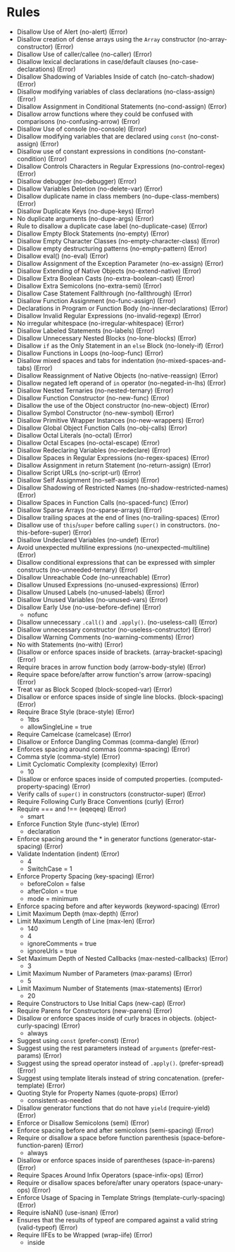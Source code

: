 # Rules

* Disallow Use of Alert (no-alert) (Error)
* Disallow creation of dense arrays using the `Array` constructor (no-array-constructor) (Error)
* Disallow Use of caller/callee (no-caller) (Error)
* Disallow lexical declarations in case/default clauses (no-case-declarations) (Error)
* Disallow Shadowing of Variables Inside of catch (no-catch-shadow) (Error)
* Disallow modifying variables of class declarations (no-class-assign) (Error)
* Disallow Assignment in Conditional Statements (no-cond-assign) (Error)
* Disallow arrow functions where they could be confused with comparisons (no-confusing-arrow) (Error)
* Disallow Use of console (no-console) (Error)
* Disallow modifying variables that are declared using `const` (no-const-assign) (Error)
* Disallow use of constant expressions in conditions (no-constant-condition) (Error)
* Disallow Controls Characters in Regular Expressions (no-control-regex) (Error)
* Disallow debugger (no-debugger) (Error)
* Disallow Variables Deletion (no-delete-var) (Error)
* Disallow duplicate name in class members (no-dupe-class-members) (Error)
* Disallow Duplicate Keys (no-dupe-keys) (Error)
* No duplicate arguments (no-dupe-args) (Error)
* Rule to disallow a duplicate case label (no-duplicate-case) (Error)
* Disallow Empty Block Statements (no-empty) (Error)
* Disallow Empty Character Classes (no-empty-character-class) (Error)
* Disallow empty destructuring patterns (no-empty-pattern) (Error)
* Disallow eval() (no-eval) (Error)
* Disallow Assignment of the Exception Parameter (no-ex-assign) (Error)
* Disallow Extending of Native Objects (no-extend-native) (Error)
* Disallow Extra Boolean Casts (no-extra-boolean-cast) (Error)
* Disallow Extra Semicolons (no-extra-semi) (Error)
* Disallow Case Statement Fallthrough (no-fallthrough) (Error)
* Disallow Function Assignment (no-func-assign) (Error)
* Declarations in Program or Function Body (no-inner-declarations) (Error)
* Disallow Invalid Regular Expressions (no-invalid-regexp) (Error)
* No irregular whitespace (no-irregular-whitespace) (Error)
* Disallow Labeled Statements (no-labels) (Error)
* Disallow Unnecessary Nested Blocks (no-lone-blocks) (Error)
* Disallow `if` as the Only Statement in an `else` Block (no-lonely-if) (Error)
* Disallow Functions in Loops (no-loop-func) (Error)
* Disallow mixed spaces and tabs for indentation (no-mixed-spaces-and-tabs) (Error)
* Disallow Reassignment of Native Objects (no-native-reassign) (Error)
* Disallow negated left operand of `in` operator (no-negated-in-lhs) (Error)
* Disallow Nested Ternaries (no-nested-ternary) (Error)
* Disallow Function Constructor (no-new-func) (Error)
* Disallow the use of the Object constructor (no-new-object) (Error)
* Disallow Symbol Constructor (no-new-symbol) (Error)
* Disallow Primitive Wrapper Instances (no-new-wrappers) (Error)
* Disallow Global Object Function Calls (no-obj-calls) (Error)
* Disallow Octal Literals (no-octal) (Error)
* Disallow Octal Escapes (no-octal-escape) (Error)
* Disallow Redeclaring Variables (no-redeclare) (Error)
* Disallow Spaces in Regular Expressions (no-regex-spaces) (Error)
* Disallow Assignment in return Statement (no-return-assign) (Error)
* Disallow Script URLs (no-script-url) (Error)
* Disallow Self Assignment (no-self-assign) (Error)
* Disallow Shadowing of Restricted Names (no-shadow-restricted-names) (Error)
* Disallow Spaces in Function Calls (no-spaced-func) (Error)
* Disallow Sparse Arrays (no-sparse-arrays) (Error)
* Disallow trailing spaces at the end of lines (no-trailing-spaces) (Error)
* Disallow use of `this`/`super` before calling `super()` in constructors. (no-this-before-super) (Error)
* Disallow Undeclared Variables (no-undef) (Error)
* Avoid unexpected multiline expressions (no-unexpected-multiline) (Error)
* Disallow conditional expressions that can be expressed with simpler constructs (no-unneeded-ternary) (Error)
* Disallow Unreachable Code (no-unreachable) (Error)
* Disallow Unused Expressions (no-unused-expressions) (Error)
* Disallow Unused Labels (no-unused-labels) (Error)
* Disallow Unused Variables (no-unused-vars) (Error)
* Disallow Early Use (no-use-before-define) (Error)
  * nofunc
* Disallow unnecessary `.call()` and `.apply()`. (no-useless-call) (Error)
* Disallow unnecessary constructor (no-useless-constructor) (Error)
* Disallow Warning Comments (no-warning-comments) (Error)
* No with Statements (no-with) (Error)
* Disallow or enforce spaces inside of brackets. (array-bracket-spacing) (Error)
* Require braces in arrow function body (arrow-body-style) (Error)
* Require space before/after arrow function's arrow (arrow-spacing) (Error)
* Treat var as Block Scoped (block-scoped-var) (Error)
* Disallow or enforce spaces inside of single line blocks. (block-spacing) (Error)
* Require Brace Style (brace-style) (Error)
  * 1tbs
  * allowSingleLine = true
* Require Camelcase (camelcase) (Error)
* Disallow or Enforce Dangling Commas (comma-dangle) (Error)
* Enforces spacing around commas (comma-spacing) (Error)
* Comma style (comma-style) (Error)
* Limit Cyclomatic Complexity (complexity) (Error)
  * 10
* Disallow or enforce spaces inside of computed properties. (computed-property-spacing) (Error)
* Verify calls of `super()` in constructors (constructor-super) (Error)
* Require Following Curly Brace Conventions (curly) (Error)
* Require === and !== (eqeqeq) (Error)
  * smart
* Enforce Function Style (func-style) (Error)
  * declaration
* Enforce spacing around the * in generator functions (generator-star-spacing) (Error)
* Validate Indentation (indent) (Error)
  * 4
  * SwitchCase = 1
* Enforce Property Spacing (key-spacing) (Error)
  * beforeColon = false
  * afterColon = true
  * mode = minimum
* Enforce spacing before and after keywords (keyword-spacing) (Error)
* Limit Maximum Depth (max-depth) (Error)
* Limit Maximum Length of Line (max-len) (Error)
  * 140
  * 4
  * ignoreComments = true
  * ignoreUrls = true
* Set Maximum Depth of Nested Callbacks (max-nested-callbacks) (Error)
  * 3
* Limit Maximum Number of Parameters (max-params) (Error)
  * 5
* Limit Maximum Number of Statements (max-statements) (Error)
  * 20
* Require Constructors to Use Initial Caps (new-cap) (Error)
* Require Parens for Constructors (new-parens) (Error)
* Disallow or enforce spaces inside of curly braces in objects. (object-curly-spacing) (Error)
  * always
* Suggest using `const` (prefer-const) (Error)
* Suggest using the rest parameters instead of `arguments` (prefer-rest-params) (Error)
* Suggest using the spread operator instead of `.apply()`. (prefer-spread) (Error)
* Suggest using template literals instead of string concatenation. (prefer-template) (Error)
* Quoting Style for Property Names (quote-props) (Error)
  * consistent-as-needed
* Disallow generator functions that do not have `yield` (require-yield) (Error)
* Enforce or Disallow Semicolons (semi) (Error)
* Enforce spacing before and after semicolons (semi-spacing) (Error)
* Require or disallow a space before function parenthesis (space-before-function-paren) (Error)
  * always
* Disallow or enforce spaces inside of parentheses (space-in-parens) (Error)
* Require Spaces Around Infix Operators (space-infix-ops) (Error)
* Require or disallow spaces before/after unary operators (space-unary-ops) (Error)
* Enforce Usage of Spacing in Template Strings (template-curly-spacing) (Error)
* Require isNaN() (use-isnan) (Error)
* Ensures that the results of typeof are compared against a valid string (valid-typeof) (Error)
* Require IIFEs to be Wrapped (wrap-iife) (Error)
  * inside
